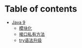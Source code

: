 # Table of contents

* [Java 9](README.md)
  * [模块化](java-9/mo-kuai-hua.md)
  * [接口私有方法](java-9/jie-kou-si-you-fang-fa.md)
  * [try语法升级](java-9/try-yu-fa-sheng-ji.md)
